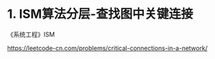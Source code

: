 # 1. ISM算法分层-查找图中关键连接











《系统工程》ISM





https://leetcode-cn.com/problems/critical-connections-in-a-network/











